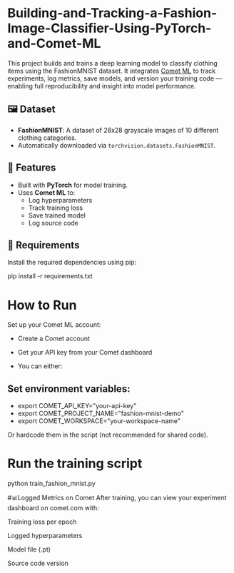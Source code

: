 # Building-and-Tracking-a-Fashion-Image-Classifier-Using-PyTorch-and-Comet-ML


This project builds and trains a deep learning model to classify clothing items using the FashionMNIST dataset. It integrates [Comet ML](https://www.comet.com/) to track experiments, log metrics, save models, and version your training code — enabling full reproducibility and insight into model performance.


## 🖼️ Dataset

- **FashionMNIST**: A dataset of 28x28 grayscale images of 10 different clothing categories.
- Automatically downloaded via `torchvision.datasets.FashionMNIST`.



## 🚀 Features

- Built with **PyTorch** for model training.
- Uses **Comet ML** to:
  - Log hyperparameters
  - Track training loss
  - Save trained model
  - Log source code


## 🔧 Requirements

Install the required dependencies using pip:


pip install -r requirements.txt


# How to Run
Set up your Comet ML account:

- Create a Comet account

- Get your API key from your Comet dashboard

- You can either:

## Set environment variables:

- export COMET_API_KEY="your-api-key"
- export COMET_PROJECT_NAME="fashion-mnist-demo"
- export COMET_WORKSPACE="your-workspace-name"

Or hardcode them in the script (not recommended for shared code).

# Run the training script

python train_fashion_mnist.py

#📊Logged Metrics on Comet
After training, you can view your experiment dashboard on comet.com with:

Training loss per epoch

Logged hyperparameters

Model file (.pt)

Source code version

